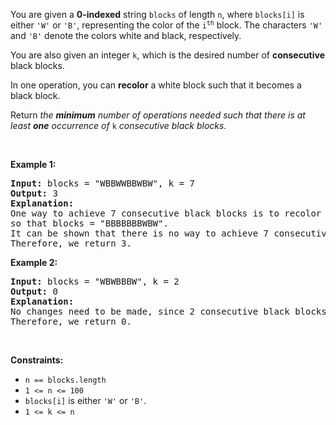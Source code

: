 <p>You are given a <strong>0-indexed</strong> string <code>blocks</code> of length <code>n</code>, where <code>blocks[i]</code> is either <code>'W'</code> or <code>'B'</code>, representing the color of the <code>i<sup>th</sup></code> block. The characters <code>'W'</code> and <code>'B'</code> denote the colors white and black, respectively.</p>

<p>You are also given an integer <code>k</code>, which is the desired number of <strong>consecutive</strong> black blocks.</p>

<p>In one operation, you can <strong>recolor</strong> a white block such that it becomes a black block.</p>

<p>Return<em> the <strong>minimum</strong> number of operations needed such that there is at least <strong>one</strong> occurrence of </em><code>k</code><em> consecutive black blocks.</em></p>

<p>&nbsp;</p> 
<p><strong class="example">Example 1:</strong></p>

<pre>
<strong>Input:</strong> blocks = "WBBWWBBWBW", k = 7
<strong>Output:</strong> 3
<strong>Explanation:</strong>
One way to achieve 7 consecutive black blocks is to recolor the 0th, 3rd, and 4th blocks
so that blocks = "BBBBBBBWBW". 
It can be shown that there is no way to achieve 7 consecutive black blocks in less than 3 operations.
Therefore, we return 3.
</pre>

<p><strong class="example">Example 2:</strong></p>

<pre>
<strong>Input:</strong> blocks = "WBWBBBW", k = 2
<strong>Output:</strong> 0
<strong>Explanation:</strong>
No changes need to be made, since 2 consecutive black blocks already exist.
Therefore, we return 0.
</pre>

<p>&nbsp;</p> 
<p><strong>Constraints:</strong></p>

<ul> 
 <li><code>n == blocks.length</code></li> 
 <li><code>1 &lt;= n &lt;= 100</code></li> 
 <li><code>blocks[i]</code> is either <code>'W'</code> or <code>'B'</code>.</li> 
 <li><code>1 &lt;= k &lt;= n</code></li> 
</ul>
